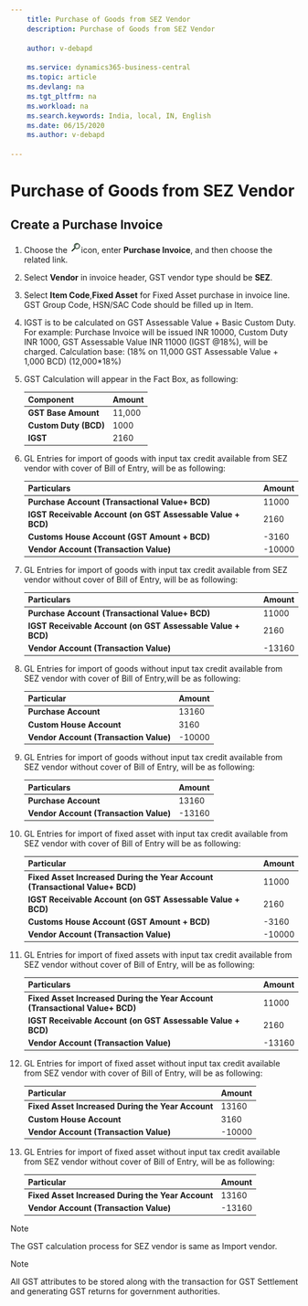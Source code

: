 ```yaml
---
    title: Purchase of Goods from SEZ Vendor
    description: Purchase of Goods from SEZ Vendor

    author: v-debapd

    ms.service: dynamics365-business-central
    ms.topic: article
    ms.devlang: na
    ms.tgt_pltfrm: na
    ms.workload: na
    ms.search.keywords: India, local, IN, English
    ms.date: 06/15/2020
    ms.author: v-debapd

---
```

# Purchase of Goods from SEZ Vendor

## Create a Purchase Invoice

1. Choose the ![img](image/search.jpg)icon, enter **Purchase Invoice**, and then choose the related link.
2. Select **Vendor** in invoice header, GST vendor type should be **SEZ**.
3. Select **Item Code**,**Fixed Asset** for Fixed Asset purchase in invoice line. GST Group Code, HSN/SAC Code should be filled up in Item.
4. IGST is to be calculated on GST Assessable Value + Basic Custom Duty. For example: Purchase Invoice will be issued INR 10000, Custom Duty INR 1000, GST Assessable Value INR 11000 (IGST @18%), will be charged. Calculation base: (18% on 11,000 GST Assessable Value + 1,000 BCD) (12,000*18%)

5. GST Calculation will appear in the Fact Box, as following:
    
    |Component|Amount|
    |----------------------------------|---------------------------------------|  
    |**GST Base Amount**|11,000|
    |**Custom Duty (BCD)**|1000|  
    |**IGST**|2160|  


6. GL Entries for import of goods with input tax credit available from SEZ vendor with cover of Bill of Entry, will be as following:

    |Particulars|Amount|
    |----------------------------------|---------------------------------------|  
    |**Purchase Account (Transactional Value+ BCD)**|11000|  
    |**IGST Receivable Account (on GST Assessable Value + BCD)**|2160| 
    |**Customs House Account (GST Amount + BCD)**|-3160|
    |**Vendor Account (Transaction Value)**|-10000|

7. GL Entries for import of goods with input tax credit available from SEZ vendor without cover of Bill of Entry, will be as following:

    |Particulars|Amount|
    |----------------------------------|---------------------------------------|  
    |**Purchase Account (Transactional Value+ BCD)**|11000|  
    |**IGST Receivable Account (on GST Assessable Value + BCD)**|2160| 
    |**Vendor Account (Transaction Value)**|-13160|

8. GL Entries for import of goods without input tax credit available from SEZ vendor with cover of Bill of Entry,will be as following:

    |Particular|Amount|
    |----------------------------------|---------------------------------------|  
    |**Purchase Account**|13160|  
    |**Custom House Account**|3160| 
    |**Vendor Account (Transaction Value)**|-10000|

9. GL Entries for import of goods without input tax credit available from SEZ vendor without cover of Bill of Entry, will be as following:

    |Particulars|Amount|
    |----------------------------------|---------------------------------------|  
    |**Purchase Account**|13160|  
    |**Vendor Account (Transaction Value)**|-13160|


10. GL Entries for import of fixed asset with input tax credit available from SEZ vendor with cover of Bill of Entry will be as following:

    |Particular|Amount|
    |----------------------------------|---------------------------------------|  
    |**Fixed Asset Increased During the Year Account (Transactional Value+ BCD)**|11000|  
    |**IGST Receivable Account (on GST Assessable Value + BCD)**|2160| 
    |**Customs House Account (GST Amount + BCD)**|-3160|
    |**Vendor Account (Transaction Value)**|-10000|

11. GL Entries for import of fixed assets with input tax credit available from SEZ vendor without cover of Bill of Entry, will be as following:

    |Particulars|Amount|
    |----------------------------------|---------------------------------------|  
    |**Fixed Asset Increased During the Year Account  (Transactional Value+ BCD)**|11000|  
    |**IGST Receivable Account (on GST Assessable Value + BCD)**|2160| 
    |**Vendor Account (Transaction Value)**|-13160|

12. GL Entries for import of fixed asset without input tax credit available from SEZ vendor with cover of Bill of Entry, will be as following:

    |Particular|Amount|
    |----------------------------------|---------------------------------------|  
    |**Fixed Asset Increased During the Year Account**|13160|  
    |**Custom House Account**|3160| 
    |**Vendor Account (Transaction Value)**|-10000|

13. GL Entries for import of fixed asset without input tax credit available from SEZ vendor without cover of Bill of Entry, will be as following:

    |Particular|Amount|
    |----------------------------------|---------------------------------------|  
    |**Fixed Asset Increased During the Year Account**|13160|  
    |**Vendor Account (Transaction Value)**|-13160|

> [!NOTE]
> The GST calculation process for SEZ vendor is same as Import vendor.

> [!NOTE]
>
> All GST attributes to be stored along with the transaction for GST Settlement and generating GST returns for government authorities.





































